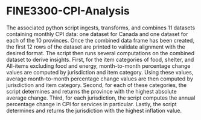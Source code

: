 # FINE3300-CPI-Analysis
The associated python script ingests, transforms, and combines 11 datasets containing monthly CPI data: one dataset for Canada and one dataset for each of the 10 provinces. Once the combined data frame has been created, the first 12 rows of the dataset are printed to validate alignment with the desired format. The script then runs several computations on the combined dataset to derive insights. First, for the item categories of food, shelter, and All-items excluding food and energy, month-to-month percentage change values are computed by jurisdiction and item category. Using these values, average month-to-month percentage change values are then computed by jurisdiction and item category. Second, for each of these categories, the script determines and returns the province with the highest absolute average change. Third, for each jurisdiction, the script computes the annual percentage change in CPI for services in particular. Lastly, the script determines and returns the jurisdiction with the highest inflation value.
